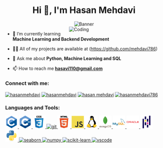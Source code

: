 <h1 align="center">Hi 👋, I'm Hasan Mehdavi</h1>
<div align="center">
    <img src="https://res.cloudinary.com/superfolio/image/upload/v1620689979/68747470733a2f2f692e70696e696d672e636f6d2f6f726967696e616c732f63362f33332f63322f63363333633230656465383266306530636564376435373064626533613166332e676966_yjuh2s.gif" alt="Banner">
</div>
<img align="right" alt="Coding" width="300" src="https://media4.giphy.com/media/qgQUggAC3Pfv687qPC/giphy.gif?cid=ecf05e474at2lug1yuov2xccle40ajab4fb6ojtnbls6a0bs&ep=v1_gifs_related&rid=giphy.gif&ct=g" />


- 🌱 I’m currently learning **Machine Learning and Backend Development**

- 👨‍💻 All of my projects are available at (https://github.com/mehdavi786)

- 💬 Ask me about **Python, Machine Learning and SQL**

- 📫 How to reach me **hasavi110@gmail.com**

<h3 align="left">Connect with me:</h3>
<p align="left">
<a href="https://www.linkedin.com/in/hasan-mehdavi-46b805275/" target="blank"><img align="center" src="https://raw.githubusercontent.com/rahuldkjain/github-profile-readme-generator/master/src/images/icons/Social/linked-in-alt.svg" alt="hasanmehdavi" height="30" width="40" /></a>
<a href="https://www.kaggle.com/hasanmehdavi" target="blank"><img align="center" src="https://www.kaggle.com/static/images/site-logo.svg" alt="hasanmehdavi" height="30" width="40" /></a>
<a href="https://www.facebook.com/profile.php?id=100026222212941" target="blank"><img align="center" src="https://raw.githubusercontent.com/rahuldkjain/github-profile-readme-generator/master/src/images/icons/Social/facebook.svg" alt="hasan mehdavi" height="30" width="40" /></a>
<a href="https://instagram.com/hasanmehdavi786/" target="blank"><img align="center" src="https://raw.githubusercontent.com/rahuldkjain/github-profile-readme-generator/master/src/images/icons/Social/instagram.svg" alt="hasanmehdavi786" height="30" width="40" /></a>
</p>

<h3 align="left">Languages and Tools:</h3>
<p align="left"> <a href="https://www.cprogramming.com/" target="_blank" rel="noreferrer"> <img src="https://raw.githubusercontent.com/devicons/devicon/master/icons/c/c-original.svg" alt="c" width="40" height="40"/> </a> <a href="https://isocpp.org/" target="_blank" rel="noreferrer"> <img src="https://raw.githubusercontent.com/devicons/devicon/master/icons/cplusplus/cplusplus-original.svg" alt="cplusplus" width="40" height="40"/> </a> <a href="https://www.w3.org/Style/CSS/Overview.en.html" target="_blank" rel="noreferrer"> <img src="https://raw.githubusercontent.com/devicons/devicon/master/icons/css3/css3-original-wordmark.svg" alt="css3" width="40" height="40"/> </a> <a href="https://git-scm.com/" target="_blank" rel="noreferrer"> <img src="https://www.vectorlogo.zone/logos/git-scm/git-scm-icon.svg" alt="git" width="40" height="40"/> </a> <a href="https://www.w3.org/html/" target="_blank" rel="noreferrer"> <img src="https://raw.githubusercontent.com/devicons/devicon/master/icons/html5/html5-original-wordmark.svg" alt="html5" width="40" height="40"/> </a> <a href="https://developer.mozilla.org/en-US/docs/Web/JavaScript" target="_blank" rel="noreferrer"> <img src="https://raw.githubusercontent.com/devicons/devicon/master/icons/javascript/javascript-original.svg" alt="javascript" width="40" height="40"/> </a> <a href="https://www.linux.org/" target="_blank" rel="noreferrer"> <img src="https://raw.githubusercontent.com/devicons/devicon/master/icons/linux/linux-original.svg" alt="linux" width="40" height="40"/> </a> <a href="https://www.mongodb.com/" target="_blank" rel="noreferrer"> <img src="https://raw.githubusercontent.com/devicons/devicon/master/icons/mongodb/mongodb-original-wordmark.svg" alt="mongodb" width="40" height="40"/> </a> <a href="https://www.mysql.com/" target="_blank" rel="noreferrer"> <img src="https://raw.githubusercontent.com/devicons/devicon/master/icons/mysql/mysql-original-wordmark.svg" alt="mysql" width="40" height="40"/> </a> <a href="https://www.oracle.com/" target="_blank" rel="noreferrer"> <img src="https://raw.githubusercontent.com/devicons/devicon/master/icons/oracle/oracle-original.svg" alt="oracle" width="40" height="40"/> </a> <a href="https://pandas.pydata.org/" target="_blank" rel="noreferrer"> <img src="https://raw.githubusercontent.com/devicons/devicon/2ae2a900d2f041da66e950e4d48052658d850630/icons/pandas/pandas-original.svg" alt="pandas" width="40" height="40"/> </a> <a href="https://www.python.org" target="_blank" rel="noreferrer"> <img src="https://raw.githubusercontent.com/devicons/devicon/master/icons/python/python-original.svg" alt="python" width="40" height="40"/> </a> <a href="https://seaborn.pydata.org/" target="_blank" rel="noreferrer"> <img src="https://github.com/mehdavi786/mehdavi786/blob/main/images/seaborn.svg" alt="seaborn" width="40" height="40"/> </a> <a href="https://numpy.org/" target="_blank" rel="noreferrer"> <img src="https://github.com/mehdavi786/mehdavi786/blob/main/images/numpy.svg" alt="numpy" width="40" height="40"/> </a> <a href="https://scikit-learn.org/stable/index.html" target="_blank" rel="noreferrer"> <img src="https://github.com/mehdavi786/mehdavi786/blob/main/images/Scikit_learn.svg" alt="scikit-learn" width="40" height="40"/> </a> <a href="https://code.visualstudio.com/" target="_blank" rel="noreferrer"> <img src="https://github.com/mehdavi786/mehdavi786/blob/main/images/vscode.png" alt="vscode" width="40" height="40"/> </a> </p>
